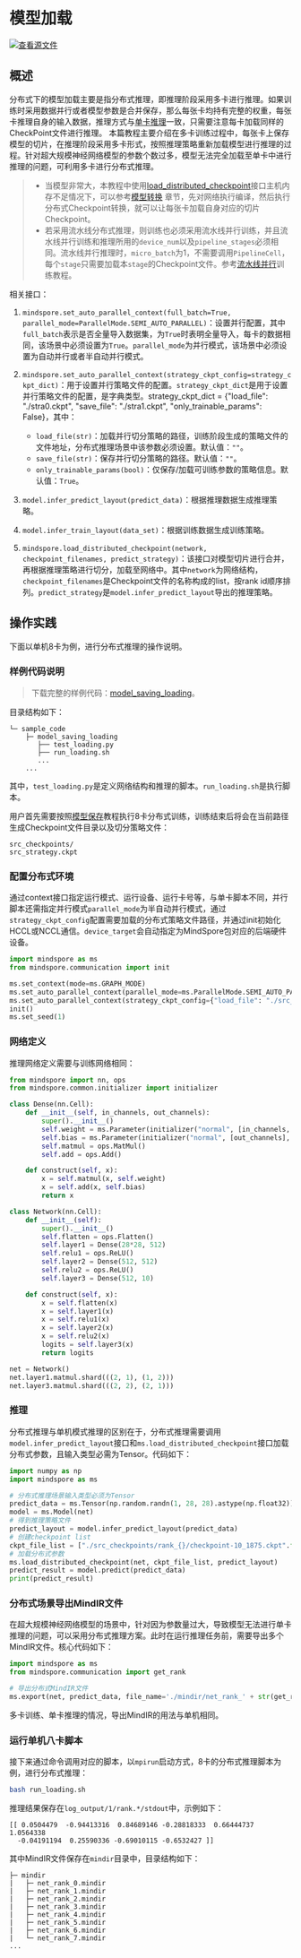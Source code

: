 # 模型加载

[![查看源文件](https://mindspore-website.obs.cn-north-4.myhuaweicloud.com/website-images/master/resource/_static/logo_source.svg)](https://gitee.com/mindspore/docs/blob/master/docs/mindspore/source_zh_cn/model_train/parallel/model_loading.md)

## 概述

分布式下的模型加载主要是指分布式推理，即推理阶段采用多卡进行推理。如果训练时采用数据并行或者模型参数是合并保存，那么每张卡均持有完整的权重，每张卡推理自身的输入数据，推理方式与[单卡推理](https://www.mindspore.cn/docs/zh-CN/master/model_infer/ms_infer/overview.html#modeleval模型验证)一致，只需要注意每卡加载同样的CheckPoint文件进行推理。
本篇教程主要介绍在多卡训练过程中，每张卡上保存模型的切片，在推理阶段采用多卡形式，按照推理策略重新加载模型进行推理的过程。针对超大规模神经网络模型的参数个数过多，模型无法完全加载至单卡中进行推理的问题，可利用多卡进行分布式推理。

> - 当模型非常大，本教程中使用[load_distributed_checkpoint](https://www.mindspore.cn/docs/zh-CN/master/api_python/mindspore/mindspore.load_distributed_checkpoint.html)接口主机内存不足情况下，可以参考[模型转换](https://www.mindspore.cn/docs/zh-CN/master/model_train/parallel/model_transformation.html#对目标网络执行编译) 章节，先对网络执行编译，然后执行分布式Checkpoint转换，就可以让每张卡加载自身对应的切片Checkpoint。
> - 若采用流水线分布式推理，则训练也必须采用流水线并行训练，并且流水线并行训练和推理所用的`device_num`以及`pipeline_stages`必须相同。流水线并行推理时，`micro_batch`为1，不需要调用`PipelineCell`，每个`stage`只需要加载本`stage`的Checkpoint文件。参考[流水线并行](https://www.mindspore.cn/docs/zh-CN/master/model_train/parallel/pipeline_parallel.html)训练教程。

相关接口：

1. `mindspore.set_auto_parallel_context(full_batch=True, parallel_mode=ParallelMode.SEMI_AUTO_PARALLEL)`：设置并行配置，其中`full_batch`表示是否全量导入数据集，为`True`时表明全量导入，每卡的数据相同，该场景中必须设置为`True`。`parallel_mode`为并行模式，该场景中必须设置为自动并行或者半自动并行模式。

2. `mindspore.set_auto_parallel_context(strategy_ckpt_config=strategy_ckpt_dict)`：用于设置并行策略文件的配置。`strategy_ckpt_dict`是用于设置并行策略文件的配置，是字典类型。strategy_ckpt_dict = {"load_file": "./stra0.ckpt", "save_file": "./stra1.ckpt", "only_trainable_params": False}，其中：
    - `load_file(str)`：加载并行切分策略的路径，训练阶段生成的策略文件的文件地址，分布式推理场景中该参数必须设置。默认值：`""`。
    - `save_file(str)`：保存并行切分策略的路径。默认值：`""`。
    - `only_trainable_params(bool)`：仅保存/加载可训练参数的策略信息。默认值：`True`。

3. `model.infer_predict_layout(predict_data)`：根据推理数据生成推理策略。

4. `model.infer_train_layout(data_set)`：根据训练数据生成训练策略。

5. `mindspore.load_distributed_checkpoint(network, checkpoint_filenames, predict_strategy)`：该接口对模型切片进行合并，再根据推理策略进行切分，加载至网络中。其中`network`为网络结构，`checkpoint_filenames`是Checkpoint文件的名称构成的list，按rank id顺序排列。`predict_strategy`是`model.infer_predict_layout`导出的推理策略。

## 操作实践

下面以单机8卡为例，进行分布式推理的操作说明。

### 样例代码说明

> 下载完整的样例代码：[model_saving_loading](https://gitee.com/mindspore/docs/tree/master/docs/sample_code/model_saving_loading)。

目录结构如下：

```text
└─ sample_code
    ├─ model_saving_loading
       ├── test_loading.py
       ├── run_loading.sh
       ...
    ...
```

其中，`test_loading.py`是定义网络结构和推理的脚本。`run_loading.sh`是执行脚本。

用户首先需要按照[模型保存](https://www.mindspore.cn/docs/zh-CN/master/model_train/parallel/model_saving.html)教程执行8卡分布式训练，训练结束后将会在当前路径生成Checkpoint文件目录以及切分策略文件：

```text
src_checkpoints/
src_strategy.ckpt
```

### 配置分布式环境

通过context接口指定运行模式、运行设备、运行卡号等，与单卡脚本不同，并行脚本还需指定并行模式`parallel_mode`为半自动并行模式，通过`strategy_ckpt_config`配置需要加载的分布式策略文件路径，并通过init初始化HCCL或NCCL通信。`device_target`会自动指定为MindSpore包对应的后端硬件设备。

```python
import mindspore as ms
from mindspore.communication import init

ms.set_context(mode=ms.GRAPH_MODE)
ms.set_auto_parallel_context(parallel_mode=ms.ParallelMode.SEMI_AUTO_PARALLEL)
ms.set_auto_parallel_context(strategy_ckpt_config={"load_file": "./src_strategy.ckpt"})
init()
ms.set_seed(1)
```

### 网络定义

推理网络定义需要与训练网络相同：

```python
from mindspore import nn, ops
from mindspore.common.initializer import initializer

class Dense(nn.Cell):
    def __init__(self, in_channels, out_channels):
        super().__init__()
        self.weight = ms.Parameter(initializer("normal", [in_channels, out_channels], ms.float32))
        self.bias = ms.Parameter(initializer("normal", [out_channels], ms.float32))
        self.matmul = ops.MatMul()
        self.add = ops.Add()

    def construct(self, x):
        x = self.matmul(x, self.weight)
        x = self.add(x, self.bias)
        return x

class Network(nn.Cell):
    def __init__(self):
        super().__init__()
        self.flatten = ops.Flatten()
        self.layer1 = Dense(28*28, 512)
        self.relu1 = ops.ReLU()
        self.layer2 = Dense(512, 512)
        self.relu2 = ops.ReLU()
        self.layer3 = Dense(512, 10)

    def construct(self, x):
        x = self.flatten(x)
        x = self.layer1(x)
        x = self.relu1(x)
        x = self.layer2(x)
        x = self.relu2(x)
        logits = self.layer3(x)
        return logits

net = Network()
net.layer1.matmul.shard(((2, 1), (1, 2)))
net.layer3.matmul.shard(((2, 2), (2, 1)))
```

### 推理

分布式推理与单机模式推理的区别在于，分布式推理需要调用`model.infer_predict_layout`接口和`ms.load_distributed_checkpoint`接口加载分布式参数，且输入类型必需为Tensor。代码如下：

```python
import numpy as np
import mindspore as ms

# 分布式推理场景输入类型必须为Tensor
predict_data = ms.Tensor(np.random.randn(1, 28, 28).astype(np.float32))
model = ms.Model(net)
# 得到推理策略文件
predict_layout = model.infer_predict_layout(predict_data)
# 创建checkpoint list
ckpt_file_list = ["./src_checkpoints/rank_{}/checkpoint-10_1875.ckpt".format(i) for i in range(0, get_group_size())]
# 加载分布式参数
ms.load_distributed_checkpoint(net, ckpt_file_list, predict_layout)
predict_result = model.predict(predict_data)
print(predict_result)
```

### 分布式场景导出MindIR文件

在超大规模神经网络模型的场景中，针对因为参数量过大，导致模型无法进行单卡推理的问题，可以采用分布式推理方案。此时在运行推理任务前，需要导出多个MindIR文件。核心代码如下：

```python
import mindspore as ms
from mindspore.communication import get_rank

# 导出分布式MindIR文件
ms.export(net, predict_data, file_name='./mindir/net_rank_' + str(get_rank()), file_format='MINDIR')
```

多卡训练、单卡推理的情况，导出MindIR的用法与单机相同。

### 运行单机八卡脚本

接下来通过命令调用对应的脚本，以`mpirun`启动方式，8卡的分布式推理脚本为例，进行分布式推理：

```bash
bash run_loading.sh
```

推理结果保存在`log_output/1/rank.*/stdout`中，示例如下：

```text
[[ 0.0504479  -0.94413316  0.84689146 -0.28818333  0.66444737  1.0564338
  -0.04191194  0.25590336 -0.69010115 -0.6532427 ]]
```

其中MindIR文件保存在`mindir`目录中，目录结构如下：

```text
├─ mindir
|   ├─ net_rank_0.mindir
|   ├─ net_rank_1.mindir
|   ├─ net_rank_2.mindir
|   ├─ net_rank_3.mindir
|   ├─ net_rank_4.mindir
|   ├─ net_rank_5.mindir
|   ├─ net_rank_6.mindir
|   └─ net_rank_7.mindir
...
```
